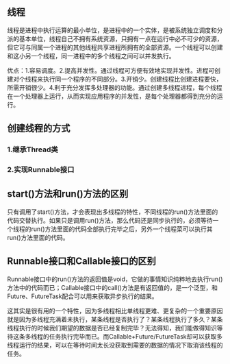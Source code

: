 ## 线程

线程是进程中执行运算的最小单位，是进程中的一个实体，是被系统独立调度和分派的基本单位，线程自己不拥有系统资源，只拥有一点在运行中必不可少的资源，但它可与同属一个进程的其他线程共享进程所拥有的全部资源。一个线程可以创建和这小另一个线程，同一进程中的多个线程之间可以并发执行。

优点：1.容易调度。2.提高并发性。通过线程可方便有效地实现并发性。进程可创建对个线程来执行同一个程序的不同部分。3.开销少。创建线程比创建进程要快，所需开销很少。4.利于充分发挥多处理器的功能。通过创建多线程进程，每个线程在一个处理器上运行，从而实现应用程序的并发性，是每个处理器都得到充分的运行。

## 创建线程的方式

### 1.继承Thread类

### 2.实现Runnable接口

## start()方法和run()方法的区别

只有调用了start()方法，才会表现出多线程的特性，不同线程的run()方法里面的代码交替执行。如果只是调用run()方法，那么代码还是同步执行的，必须等待一个线程的run()方法里面的代码全部执行完毕之后，另外一个线程菜可以执行其run()方法里面的代码。

## Runnable接口和Callable接口的区别

Runnable接口中的run()方法的返回值是void，它做的事情知识纯粹地去执行run()方法中的代码而已；Callable接口中的call()方法是有返回值的，是一个泛型，和Future、FutureTask配合可以用来获取异步执行的结果。

这其实是很有用的一个特性，因为多线程相比单线程更难、更复杂的一个重要原因就是因为多线程充满着未执行，某条线程是否执行了？某条线程执行了多久？某条线程执行的时候我们期望的数据是否已经复制完毕？无法得知，我们能做得知识等待这条多线程的任务执行完毕而已。而Callable+Future/FutureTask却可以获取多线程运行的结果，可以在等待时间太长没获取到需要的数据的情况下取消该线程的任务。